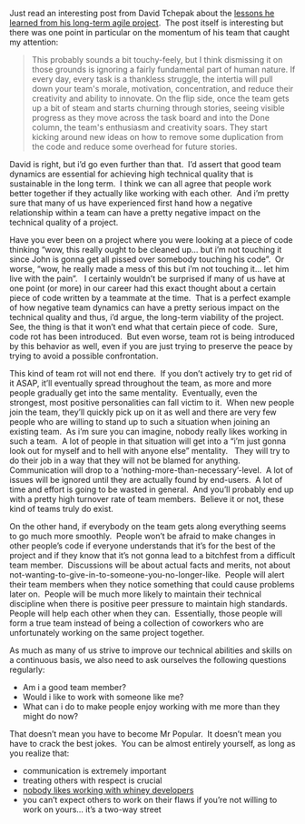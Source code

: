 <p>Just read an interesting post from David Tchepak about the <a href="http://www.davesquared.net/2010/01/lessons-learned-from-my-current-project.html" target="_blank">lessons he learned from his long-term agile project</a>.&#160; The post itself is interesting but there was one point in particular on the momentum of his team that caught my attention:</p>  <blockquote>   <p>This probably sounds a bit touchy-feely, but I think dismissing it on those grounds is ignoring a fairly fundamental part of human nature. If every day, every task is a thankless struggle, the intertia will pull down your team's morale, motivation, concentration, and reduce their creativity and ability to innovate. On the flip side, once the team gets up a bit of steam and starts churning through stories, seeing visible progress as they move across the task board and into the Done column, the team's enthusiasm and creativity soars. They start kicking around new ideas on how to remove some duplication from the code and reduce some overhead for future stories.</p> </blockquote>  <p>David is right, but i’d go even further than that.&#160; I’d assert that good team dynamics are essential for achieving high technical quality that is sustainable in the long term.&#160; I think we can all agree that people work better together if they actually like working with each other.&#160; And i’m pretty sure that many of us have experienced first hand how a negative relationship within a team can have a pretty negative impact on the technical quality of a project.&#160; </p>  <p>Have you ever been on a project where you were looking at a piece of code thinking “wow, this really ought to be cleaned up… but i’m not touching it since John is gonna get all pissed over somebody touching his code”.&#160; Or worse, “wow, he really made a mess of this but i’m not touching it… let him live with the pain”.&#160;&#160; I certainly wouldn’t be surprised if many of us have at one point (or more) in our career had this exact thought about a certain piece of code written by a teammate at the time.&#160; That is a perfect example of how negative team dynamics can have a pretty serious impact on the technical quality and thus, i’d argue, the long-term viability of the project.&#160;&#160; See, the thing is that it won’t end what that certain piece of code.&#160; Sure, code rot has been introduced.&#160; But even worse, team rot is being introduced by this behavior as well, even if you are just trying to preserve the peace by trying to avoid a possible confrontation.</p>  <p>This kind of team rot will not end there.&#160; If you don’t actively try to get rid of it ASAP, it’ll eventually spread throughout the team, as more and more people gradually get into the same mentality.&#160; Eventually, even the strongest, most positive personalities can fall victim to it.&#160; When new people join the team, they’ll quickly pick up on it as well and there are very few people who are willing to stand up to such a situation when joining an existing team.&#160; As i’m sure you can imagine, nobody really likes working in such a team.&#160; A lot of people in that situation will get into a “i’m just gonna look out for myself and to hell with anyone else” mentality.&#160;&#160; They will try to do their job in a way that they will not be blamed for anything.&#160; Communication will drop to a ‘nothing-more-than-necessary’-level.&#160; A lot of issues will be ignored until they are actually found by end-users.&#160; A lot of time and effort is going to be wasted in general.&#160; And you’ll probably end up with a pretty high turnover rate of team members.&#160; Believe it or not, these kind of teams truly do exist.</p>  <p>On the other hand, if everybody on the team gets along everything seems to go much more smoothly.&#160; People won’t be afraid to make changes in other people’s code if everyone understands that it’s for the best of the project and if they know that it’s not gonna lead to a bitchfest from a difficult team member.&#160; Discussions will be about actual facts and merits, not about not-wanting-to-give-in-to-someone-you-no-longer-like.&#160; People will alert their team members when they notice something that could cause problems later on.&#160; People will be much more likely to maintain their technical discipline when there is positive peer pressure to maintain high standards.&#160;&#160; People will help each other when they can.&#160; Essentially, those people will form a true team instead of being a collection of coworkers who are unfortunately working on the same project together.</p>  <p>As much as many of us strive to improve our technical abilities and skills on a continuous basis, we also need to ask ourselves the following questions regularly: </p>  <ul>   <li>Am i a good team member? </li>    <li>Would i like to work with someone like me? </li>    <li>What can i do to make people enjoy working with me more than they might do now? </li> </ul>  <p>That doesn’t mean you have to become Mr Popular.&#160; It doesn’t mean you have to crack the best jokes.&#160; You can be almost entirely yourself, as long as you realize that:</p>  <ul>   <li>communication is extremely important </li>    <li>treating others with respect is crucial </li>    <li><a href="http://davybrion.com/blog/2009/12/dont-be-a-whiny-developer/" target="_blank">nobody likes working with whiney developers</a> </li>    <li>you can’t expect others to work on their flaws if you’re not willing to work on yours… it’s a two-way street </li> </ul>